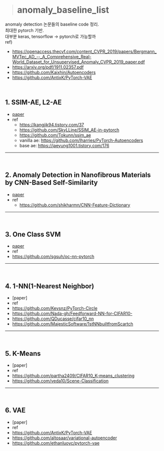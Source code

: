 > # anomaly_baseline_list

anomaly detection 논문들의 baseline code 정리.<br>
최대한 pytorch 기반.<br>
대부분 keras, tensorflow -> pytorch로 가능할까<br>
ref)
- https://openaccess.thecvf.com/content_CVPR_2019/papers/Bergmann_MVTec_AD_--_A_Comprehensive_Real-World_Dataset_for_Unsupervised_Anomaly_CVPR_2019_paper.pdf
- https://arxiv.org/pdf/1911.02357.pdf
- https://github.com/Kaixhin/Autoencoders
- https://github.com/AntixK/PyTorch-VAE
<br>

## 1. SSIM-AE, L2-AE
- [paper](https://arxiv.org/pdf/1807.02011.pdf)
- ref
  - https://kangjik94.tistory.com/37
  - https://github.com/SkyLLine/SSIM_AE-in-pytorch
  - https://github.com/Tokunn/ssim_ae
  - vanilla ae: https://github.com/lharries/PyTorch-Autoencoders
  - base ae: https://jaeyung1001.tistory.com/176

---

<br>

## 2. Anomaly Detection in Nanofibrous Materials by CNN-Based Self-Similarity
- [paper](https://www.ncbi.nlm.nih.gov/pmc/articles/PMC5795842/pdf/sensors-18-00209.pdf)
- ref
  - https://github.com/shikharmn/CNN-Feature-Dictionary

---

<br>

## 3. One Class SVM
 - [paper](https://arxiv.org/pdf/1802.06360.pdf)
 - ref
  - https://github.com/sgsuh/oc-nn-pytorch

---

<br>

## 4. 1-NN(1-Nearest Neighbor)
 - [paper]
 - ref
  - https://github.com/Kevsnz/PyTorch-Circle
  - https://github.com/Nada-gh/Feedforward-NN-for-CIFAR10-
  - https://github.com/QDucasse/cifar10_nn
  - https://github.com/MajesticSoftware/1stNNbuiltfromScartch

---

<br>

## 5. K-Means
 - [paper]
 - ref
  - https://github.com/partha2409/CIFAR10_K-means_clustering
  - https://github.com/veda10/Scene-Classification
  
---

<br>

## 6. VAE
 - [paper]
 - ref
  - https://github.com/AntixK/PyTorch-VAE
  - https://github.com/altosaar/variational-autoencoder
  - https://github.com/ethanluoyc/pytorch-vae

